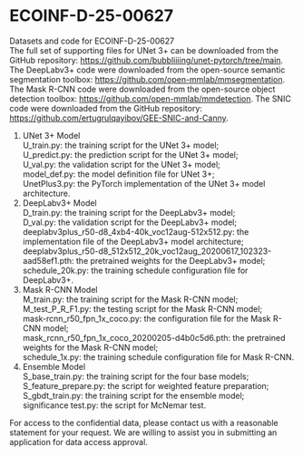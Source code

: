 # ECOINF-D-25-00627
Datasets and code for ECOINF-D-25-00627<br>
The full set of supporting files for UNet 3+ can be downloaded from the GitHub repository: https://github.com/bubbliiiing/unet-pytorch/tree/main.
The DeepLabv3+ code were downloaded from the open-source semantic segmentation toolbox: https://github.com/open-mmlab/mmsegmentation.
The Mask R-CNN code were downloaded from the open-source object detection toolbox: https://github.com/open-mmlab/mmdetection.
The SNIC code were downloaded from the GitHub repository: https://github.com/ertugrulqayibov/GEE-SNIC-and-Canny.

1. UNet 3+ Model<br>
U_train.py: the training script for the UNet 3+ model;<br>
U_predict.py: the prediction script for the UNet 3+ model;<br>
U_val.py: the validation script for the UNet 3+ model;<br>
model_def.py: the model definition file for UNet 3+;<br>
UnetPlus3.py: the PyTorch implementation of the UNet 3+ model architecture.<br>
3. DeepLabv3+ Model<br>
D_train.py: the training script for the DeepLabv3+ model;<br>
D_val.py: the validation script for the DeepLabv3+ model;<br>
deeplabv3plus_r50-d8_4xb4-40k_voc12aug-512x512.py: the implementation file of the DeepLabv3+ model architecture;<br>
deeplabv3plus_r50-d8_512x512_20k_voc12aug_20200617_102323-aad58ef1.pth: the pretrained weights for the DeepLabv3+ model;<br>
schedule_20k.py: the training schedule configuration file for DeepLabv3+.<br>
3. Mask R-CNN Model<br>
M_train.py: the training script for the Mask R-CNN model;<br>
M_test_P_R_F1.py: the testing script for the Mask R-CNN model;<br>
mask-rcnn_r50_fpn_1x_coco.py: the configuration file for the Mask R-CNN model;<br>
mask_rcnn_r50_fpn_1x_coco_20200205-d4b0c5d6.pth: the pretrained weights for the Mask R-CNN model;<br>
schedule_1x.py: the training schedule configuration file for Mask R-CNN.<br>
4. Ensemble Model<br>
S_base_train.py: the training script for the four base models;<br>
S_feature_prepare.py: the script for weighted feature preparation;<br>
S_gbdt_train.py: the training script for the ensemble model;<br>
significance test.py: the script for McNemar test.<br>

For access to the confidential data, please contact us with a reasonable statement for your request. We are willing to assist you in submitting an application for data access approval.
